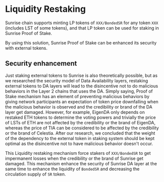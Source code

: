 # Liquidity Restaking

Sunrise chain supports minting LP tokens of `XXX/BondedSR` for any token `XXX` (includes LST of some tokens), and that LP token can be used for staking in Sunrise Proof of Stake.

By using this solution, Sunrise Proof of Stake can be enhanced its security with external tokens.

## Security enhancement

Just staking external tokens to Sunrise is also theoretically possible, but as we researched the security model of Data Availability layers, restaking external tokens to DA layers will lead to the disincentive not to do malicious behaviors in the Layer 2 chains that uses the DA.
Simply saying, Proof of Stake mechanism has an element of preventing malicious behaviors by giving network participants an expectation of token price downfalling when the malicious behavior is observed and the credibility or brand of the DA layer get damaged.
However, for example, EigenDA only depends on restaked ETH tokens to determine the voting powers and trivially the price of LSTs of ETH are not affected by the credibility or the brand of EigenDA, whereas the price of TIA can be considered to be affected by the credibility or the brand of Celestia. After our research, we concluded that the weight of the dependency to the external token in staking system should be kept optimal as the disincentive not to have malicious behavior doesn't occur.

This Liquidity restaking mechanism force stakers of `XXX/BondedSR` to get impermanent losses when the credibility or the brand of Sunrise get damaged.
This mechanism enhance the security of Sunrise DA layer at the same time to enhance the liquidity of `BondedSR` and decreasing the circulation supply of `SR` token.
